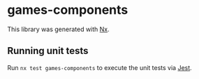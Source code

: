 # games-components

This library was generated with [Nx](https://nx.dev).

## Running unit tests

Run `nx test games-components` to execute the unit tests via [Jest](https://jestjs.io).
